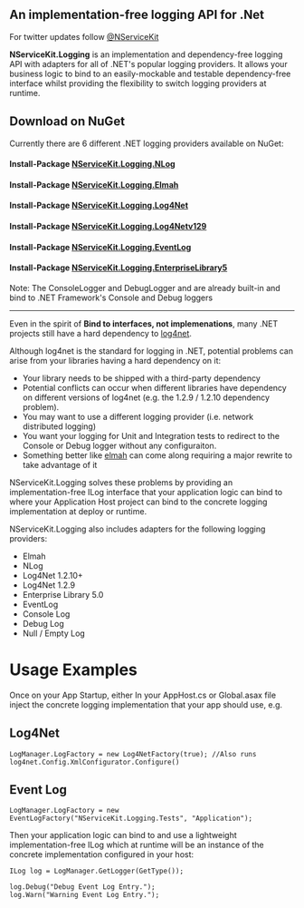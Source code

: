 ## An implementation-free logging API for .Net

For twitter updates follow <a href="http://twitter.com/nservicekit">@NServiceKit</a>

**NServiceKit.Logging** is an implementation and dependency-free logging API with adapters for all of .NET's popular logging providers.
It allows your business logic to bind to an easily-mockable and testable dependency-free interface whilst providing the flexibility to switch logging providers at runtime.

## Download on NuGet

Currently there are 6 different .NET logging providers available on NuGet:

#### Install-Package [NServiceKit.Logging.NLog](https://nuget.org/packages/NServiceKit.Logging.NLog)
#### Install-Package [NServiceKit.Logging.Elmah](https://nuget.org/packages/NServiceKit.Logging.Elmah)
#### Install-Package [NServiceKit.Logging.Log4Net](https://nuget.org/packages/NServiceKit.Logging.Log4Net)
#### Install-Package [NServiceKit.Logging.Log4Netv129](https://nuget.org/packages/NServiceKit.Logging.Log4Netv129)
#### Install-Package [NServiceKit.Logging.EventLog](https://nuget.org/packages/NServiceKit.Logging.EventLog)
#### Install-Package [NServiceKit.Logging.EnterpriseLibrary5](https://nuget.org/packages/NServiceKit.Logging.EnterpriseLibrary5/)

Note: The ConsoleLogger and DebugLogger and are already built-in and bind to .NET Framework's Console and Debug loggers

-----

Even in the spirit of **Bind to interfaces, not implemenations**, many .NET projects still have
a hard dependency to [log4net](http://logging.apache.org/log4net/index.html). 

Although log4net is the standard for logging in .NET, potential problems can arise from your libraries having a hard dependency on it:

* Your library needs to be shipped with a third-party dependency
* Potential conflicts can occur when different libraries have dependency on different versions of log4net (e.g. the 1.2.9 / 1.2.10 dependency problem).
* You may want to use a different logging provider (i.e. network distributed logging)
* You want your logging for Unit and Integration tests to redirect to the Console or Debug logger without any configuraiton.
* Something better like [elmah](http://code.google.com/p/elmah/) can come along requiring a major rewrite to take advantage of it

NServiceKit.Logging solves these problems by providing an implementation-free ILog interface that your application logic can bind to 
where your Application Host project can bind to the concrete logging implementation at deploy or runtime.

NServiceKit.Logging also includes adapters for the following logging providers:

* Elmah
* NLog
* Log4Net 1.2.10+
* Log4Net 1.2.9
* Enterprise Library 5.0
* EventLog
* Console Log
* Debug Log
* Null / Empty Log

# Usage Examples

Once on your App Startup, either In your AppHost.cs or Global.asax file inject the concrete logging implementation that your app should use, e.g.

## Log4Net
    LogManager.LogFactory = new Log4NetFactory(true); //Also runs log4net.Config.XmlConfigurator.Configure()

## Event Log
    LogManager.LogFactory = new EventLogFactory("NServiceKit.Logging.Tests", "Application");

Then your application logic can bind to and use a lightweight implementation-free ILog which at runtime will be an instance of the concrete implementation configured in your host:

    ILog log = LogManager.GetLogger(GetType());

    log.Debug("Debug Event Log Entry.");
    log.Warn("Warning Event Log Entry.");




